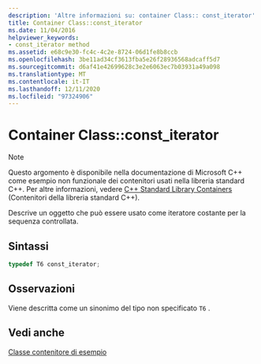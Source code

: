 ```yaml
---
description: 'Altre informazioni su: container Class:: const_iterator'
title: Container Class::const_iterator
ms.date: 11/04/2016
helpviewer_keywords:
- const_iterator method
ms.assetid: e68c9e30-fc4c-4c2e-8724-06d1fe8b8ccb
ms.openlocfilehash: 3be11ad34cf3613fba5e26f28936568adcaff5d7
ms.sourcegitcommit: d6af41e42699628c3e2e6063ec7b03931a49a098
ms.translationtype: MT
ms.contentlocale: it-IT
ms.lasthandoff: 12/11/2020
ms.locfileid: "97324906"
---
```

# <a name="container-classconst_iterator"></a>Container Class::const_iterator

> [!NOTE]
> Questo argomento è disponibile nella documentazione di Microsoft C++ come esempio non funzionale dei contenitori usati nella libreria standard C++. Per altre informazioni, vedere [C++ Standard Library Containers](../standard-library/stl-containers.md) (Contenitori della libreria standard C++).

Descrive un oggetto che può essere usato come iteratore costante per la sequenza controllata.

## <a name="syntax"></a>Sintassi

```cpp
typedef T6 const_iterator;
```

## <a name="remarks"></a>Osservazioni

Viene descritta come un sinonimo del tipo non specificato `T6` .

## <a name="see-also"></a>Vedi anche

[Classe contenitore di esempio](../standard-library/sample-container-class.md)
